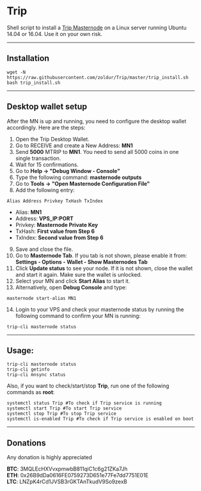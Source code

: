 # Trip
Shell script to install a [Trip Masternode](https://) on a Linux server running Ubuntu 14.04 or 16.04. Use it on your own risk.
***

## Installation
```
wget -N https://raw.githubusercontent.com/zoldur/Trip/master/trip_install.sh
bash trip_install.sh
```
***

## Desktop wallet setup  

After the MN is up and running, you need to configure the desktop wallet accordingly. Here are the steps:  
1. Open the Trip Desktop Wallet.  
2. Go to RECEIVE and create a New Address: **MN1**  
3. Send **5000** MTRIP to **MN1**. You need to send all 5000 coins in one single transaction.
4. Wait for 15 confirmations.  
5. Go to **Help -> "Debug Window - Console"**  
6. Type the following command: **masternode outputs**  
7. Go to  **Tools -> "Open Masternode Configuration File"**
8. Add the following entry:
```
Alias Address Privkey TxHash TxIndex
```
* Alias: **MN1**
* Address: **VPS_IP:PORT**
* Privkey: **Masternode Private Key**
* TxHash: **First value from Step 6**
* TxIndex:  **Second value from Step 6**
9. Save and close the file.
10. Go to **Masternode Tab**. If you tab is not shown, please enable it from: **Settings - Options - Wallet - Show Masternodes Tab**
11. Click **Update status** to see your node. If it is not shown, close the wallet and start it again. Make sure the wallet is unlocked.
12. Select your MN and click **Start Alias** to start it.
13. Alternatively, open **Debug Console** and type:
```
masternode start-alias MN1
```
14. Login to your VPS and check your masternode status by running the following command to confirm your MN is running:
```
trip-cli masternode status
```
***

## Usage:
```
trip-cli masternode status
trip-cli getinfo
trip-cli mnsync status
```
Also, if you want to check/start/stop **Trip**, run one of the following commands as **root**:

```
systemctl status Trip #To check if Trip service is running  
systemctl start Trip #To start Trip service  
systemctl stop Trip #To stop Trip service  
systemctl is-enabled Trip #To check if Trip service is enabled on boot  
```  
***

## Donations

Any donation is highly appreciated

**BTC**: 3MQLEcHXVvxpmwbB811qiC1c6g21ZKa7Jh  
**ETH**: 0x26B9dDa0616FE0759273D651e77Fe7dd7751E01E  
**LTC**: LNZpK4rCd1JVSB3rGKTAnTkudV9So9zexB  
